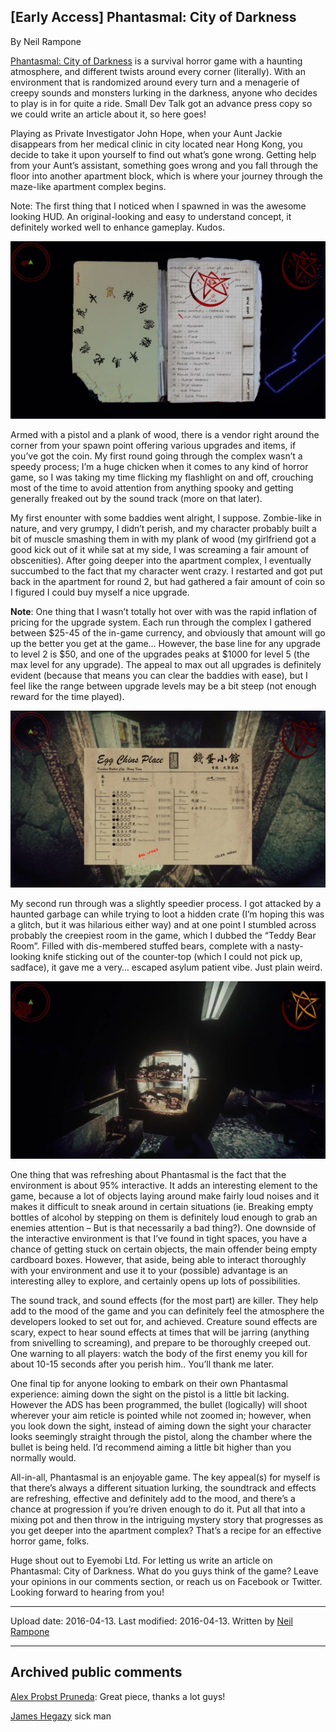 ## [Early Access] Phantasmal: City of Darkness

By Neil Rampone

[Phantasmal: City of Darkness](https://store.steampowered.com/agecheck/app/342550/) is a survival horror game with a haunting atmosphere, and different twists around every corner (literally). With an environment that is randomized around every turn and a menagerie of creepy sounds and monsters lurking in the darkness, anyone who decides to play is in for quite a ride. Small Dev Talk got an advance press copy so we could write an article about it, so here goes!

Playing as Private Investigator John Hope, when your Aunt Jackie disappears from her medical clinic in city located near Hong Kong, you decide to take it upon yourself to find out what’s gone wrong. Getting help from your Aunt’s assistant, something goes wrong and you fall through the floor into another apartment block, which is where your journey through the maze-like apartment complex begins. 

Note: The first thing that I noticed when I spawned in was the awesome looking HUD. An original-looking and easy to understand concept, it definitely worked well to enhance gameplay. Kudos.

![image1](src\articleArchive\authorNeilRampone\2016-04-13_EarlyAccessPhantasmal\image1.jpg)

Armed with a pistol and a plank of wood, there is a vendor right around the corner from your spawn point offering various upgrades and items, if you’ve got the coin. My first round going through the complex wasn’t a speedy process; I’m a huge chicken when it comes to any kind of horror game, so I was taking my time flicking my flashlight on and off, crouching most of the time to avoid attention from anything spooky and getting generally freaked out by the sound track (more on that later). 

My first enounter with some baddies went alright, I suppose. Zombie-like in nature, and very grumpy, I didn’t perish, and my character probably built a bit of muscle smashing them in with my plank of wood (my girlfriend got a good kick out of it while sat at my side, I was screaming a fair amount of obscenities). After going deeper into the apartment complex, I eventually succumbed to the fact that my character went crazy. I restarted and got put back in the apartment for round 2, but had gathered a fair amount of coin so I figured I could buy myself a nice upgrade. 

**Note**: One thing that I wasn’t totally hot over with was the rapid inflation of pricing for the upgrade system. Each run through the complex I gathered between $25-45 of the in-game currency, and obviously that amount will go up the better you get at the game… However, the base line for any upgrade to level 2 is $50, and one of the upgrades peaks at $1000 for level 5 (the max level for any upgrade). The appeal to max out all upgrades is definitely evident (because that means you can clear the baddies with ease), but I feel like the range between upgrade levels may be a bit steep (not enough reward for the time played). 

![image2](src\articleArchive\authorNeilRampone\2016-04-13_EarlyAccessPhantasmal\image2.jpg)

My second run through was a slightly speedier process. I got attacked by a haunted garbage can while trying to loot a hidden crate (I’m hoping this was a glitch, but it was hilarious either way) and at one point I stumbled across probably the creepiest room in the game, which I dubbed the “Teddy Bear Room”. Filled with dis-membered stuffed bears, complete with a nasty-looking knife sticking out of the counter-top (which I could not pick up, sadface), it gave me a very… escaped asylum patient vibe. Just plain weird.

![image2](src\articleArchive\authorNeilRampone\2016-04-13_EarlyAccessPhantasmal\image3.webp)

One thing that was refreshing about Phantasmal is the fact that the environment is about 95% interactive. It adds an interesting element to the game, because a lot of objects laying around make fairly loud noises and it makes it difficult to sneak around in certain situations (ie. Breaking empty bottles of alcohol by stepping on them is definitely loud enough to grab an enemies attention – But is that necessarily a bad thing?). One downside of the interactive environment is that I’ve found in tight spaces, you have a chance of getting stuck on certain objects, the main offender being empty cardboard boxes. However, that aside, being able to interact thoroughly with your environment and use it to your (possible) advantage is an interesting alley to explore, and certainly opens up lots of possibilities. 

The sound track, and sound effects (for the most part) are killer. They help add to the mood of the game and you can definitely feel the atmosphere the developers looked to set out for, and achieved. Creature sound effects are scary, expect to hear sound effects at times that will be jarring (anything from snivelling to screaming), and prepare to be thoroughly creeped out. One warning to all players: watch the body of the first enemy you kill for about 10-15 seconds after you perish him.. You’ll thank me later. 

One final tip for anyone looking to embark on their own Phantasmal experience: aiming down the sight on the pistol is a little bit lacking. However the ADS has been programmed, the bullet (logically) will shoot wherever your aim reticle is pointed while not zoomed in; however, when you look down the sight, instead of aiming down the sight your character looks seemingly straight through the pistol, along the chamber where the bullet is being held. I’d recommend aiming a little bit higher than you normally would. 

All-in-all, Phantasmal is an enjoyable game. The key appeal(s) for myself is that there’s always a different situation lurking, the soundtrack and effects are refreshing, effective and definitely add to the mood, and there’s a chance at progression if you’re driven enough to do it. Put all that into a mixing pot and then throw in the intriguing mystery story that progresses as you get deeper into the apartment complex? That’s a recipe for an effective horror game, folks. 

Huge shout out to Eyemobi Ltd. For letting us write an article on Phantasmal: City of Darkness. What do you guys think of the game? Leave your opinions in our comments section, or reach us on Facebook or Twitter. Looking forward to hearing from you!

----
Upload date: 2016-04-13. Last modified: 2016-04-13. Written by [Neil Rampone](https://twitter.com/BaphometGMG)

-----
## Archived public comments
[Alex Probst Pruneda](https://www.facebook.com/alex.probst.p): Great piece, thanks a lot guys!

[James Hegazy](https://www.facebook.com/james.hegazy) sick man